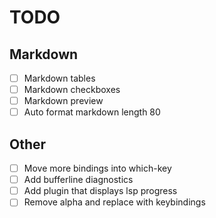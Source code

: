 # TODO

## Markdown

- [ ] Markdown tables
- [ ] Markdown checkboxes
- [ ] Markdown preview
- [ ] Auto format markdown length 80

## Other

- [ ] Move more bindings into which-key
- [ ] Add bufferline diagnostics
- [ ] Add plugin that displays lsp progress
- [ ] Remove alpha and replace with keybindings
